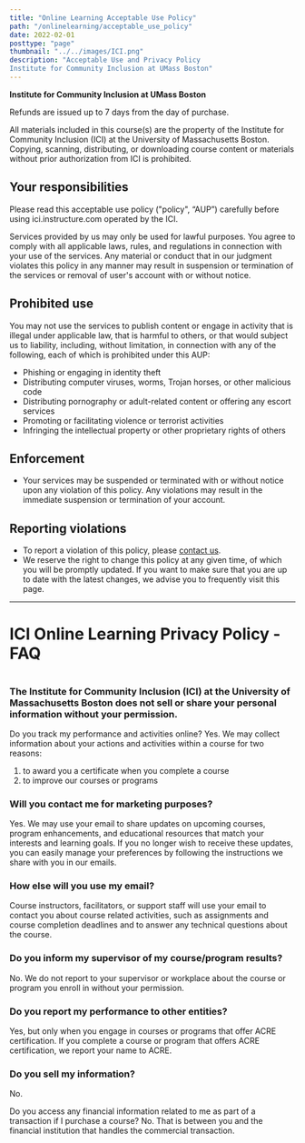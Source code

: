 ```yaml
---
title: "Online Learning Acceptable Use Policy"
path: "/onlinelearning/acceptable_use_policy"
date: 2022-02-01
posttype: "page"
thumbnail: "../../images/ICI.png"
description: "Acceptable Use and Privacy Policy
Institute for Community Inclusion at UMass Boston"
---
```


**Institute for Community Inclusion at UMass Boston**
    
Refunds are issued up to 7 days from the day of purchase.  

All materials included in this course(s) are the property of the Institute for Community Inclusion (ICI) at the University of Massachusetts Boston. Copying, scanning, distributing, or downloading course content or materials without prior authorization from ICI is prohibited.

## Your responsibilities

Please read this acceptable use policy ("policy", “AUP”) carefully before using ici.instructure.com operated by the ICI.

Services provided by us may only be used for lawful purposes. You agree to comply with all applicable laws, rules, and regulations in connection with your use of the services. Any material or conduct that in our judgment violates this policy in any manner may result in suspension or termination of the services or removal of user's account with or without notice.
    
## Prohibited use

You may not use the services to publish content or engage in activity that is illegal under applicable law, that is harmful to others, or that would subject us to liability, including, without limitation, in connection with any of the following, each of which is prohibited under this AUP:

- Phishing or engaging in identity theft
- Distributing computer viruses, worms, Trojan horses, or other malicious code
- Distributing pornography or adult-related content or offering any escort services
- Promoting or facilitating violence or terrorist activities
- Infringing the intellectual property or other proprietary rights of others 

## Enforcement

- Your services may be suspended or terminated with or without notice upon any violation of this policy. Any violations may result in the immediate suspension or termination of your account.

## Reporting violations

- To report a violation of this policy, please <a href="mailto:icimedia@umb.edu">contact us</a>.
- We reserve the right to change this policy at any given time, of which you will be promptly updated. If you want to make sure that you are up to date with the latest changes, we advise you to frequently visit this page.

<hr>

<h1 class="page-title"> ICI Online Learning Privacy Policy - FAQ<h1>

### The Institute for Community Inclusion (ICI) at the University of Massachusetts Boston does not sell or share your personal information without your permission.
 
Do you track my performance and activities online?
Yes. We may collect information about your actions and activities within a course for two reasons:

1. to award you a certificate when you complete a course
2. to improve our courses or programs
 
### Will you contact me for marketing purposes?
Yes. We may use your email to share updates on upcoming courses, program enhancements, and educational resources that match your interests and learning goals. If you no longer wish to receive these updates, you can easily manage your preferences by following the instructions we share with you in our emails.
 
### How else will you use my email?
Course instructors, facilitators, or support staff will use your email to contact you about course related activities, such as assignments and course completion deadlines and to answer any technical questions about the course.
 
### Do you inform my supervisor of my course/program results?
No. We do not report to your supervisor or workplace about the course or program you enroll in without your permission.
 
### Do you report my performance to other entities?
Yes, but only when you engage in courses or programs that offer ACRE certification. If you complete a course or program that offers ACRE certification, we report your name to ACRE.
 
### Do you sell my information?
No.
 
Do you access any financial information related to me as part of a transaction if I purchase a course?
No. That is between you and the financial institution that handles the commercial transaction.



